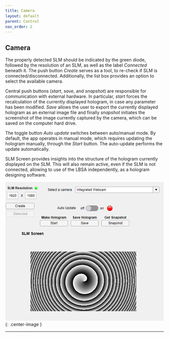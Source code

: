 ```yaml
---
title: Camera
layout: default
parent: Control
nav_order: 2
---
```

## [](#header-2)Camera

The properly detected SLM should be indicated by the green diode, followed by the resolution of an SLM, as well as the label _Connected_ beneath it. The push button _Create_ serves as a tool, to re-check if SLM is connected/disconnected. Additionally, the list box provides an option to select the available camera.

Central push buttons (_start_, _save_, and _snapshot_) are responsible for communication with external hardware. In particular, _start_ forces the recalculation of the currently displayed hologram, in case any parameter has been modified. _Save_ allows the user to export the currently displayed hologram as an external image file and finally _snapshot_ initiates the screenshot of the image currently captured by the camera, which can be saved on the computer hard drive. 

The toggle button _Auto update_ switches between auto/manual mode. By default, the app operates in manual mode, which requires updating the hologram manually, through the _Start_ button. The auto-update performs the update automatically. 

SLM Screen provides insights into the structure of the hologram currently displayed on the SLM. This will also remain active, even if the SLM is not connected, allowing to use of the LBSA independently, as a hologram designing software.


![](./assets/images/Control.png){: .center-image }


----
